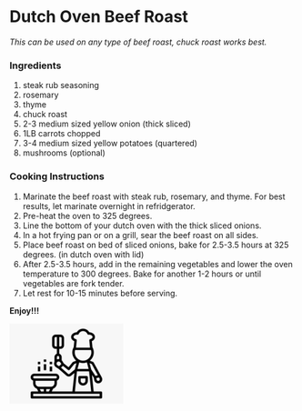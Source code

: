 # Dutch Oven Beef Roast

*This can be used on any type of beef roast, chuck roast works best.*

### Ingredients

1. steak rub seasoning
2. rosemary
3. thyme
4. chuck roast
5. 2-3 medium sized yellow onion (thick sliced)
6. 1LB carrots chopped
7. 3-4 medium sized yellow potatoes (quartered)
8. mushrooms (optional)

### Cooking Instructions

1. Marinate the beef roast with steak rub, rosemary, and thyme. For best results, let marinate overnight in refridgerator.
2. Pre-heat the oven to 325 degrees.
3. Line the bottom of your dutch oven with the thick sliced onions.
4. In a hot frying pan or on a grill, sear the beef roast on all sides.
5. Place beef roast on bed of sliced onions, bake for 2.5-3.5 hours at 325 degrees. (in dutch oven with lid)
6. After 2.5-3.5 hours, add in the remaining vegetables and lower the oven temperature to 300 degrees. Bake for another 1-2 hours or until vegetables are fork tender.
7. Let rest for 10-15 minutes before serving.

**Enjoy!!!**

<img src="https://github.com/jddemcher/TallGuyCooking/blob/master/iconfile.png" width="200">